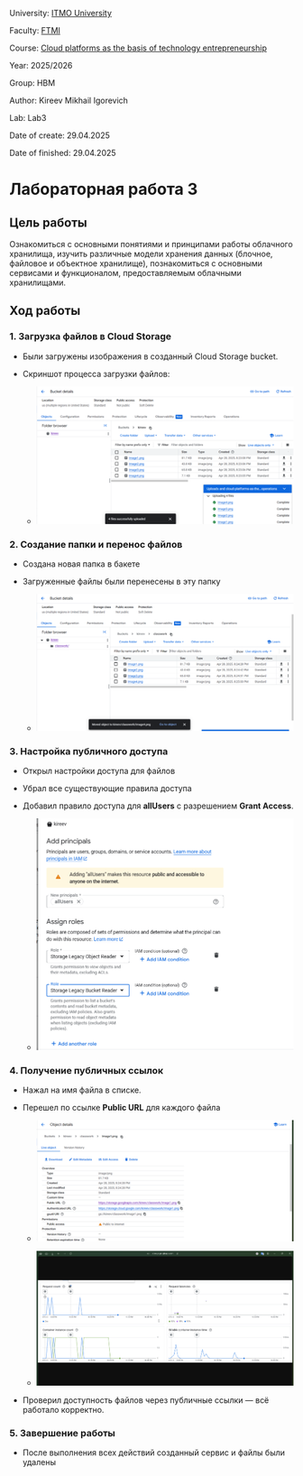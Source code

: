 University: [ITMO University](https://itmo.ru/ru/)

Faculty: [FTMI](https://ftmi.itmo.ru)

Course: [Cloud platforms as the basis of technology entrepreneurship](https://itmo-ict-faculty.github.io/cloud-platforms-as-the-basis-of-technology-entrepreneurship/education/labs2023-2024/lab1/lab1/#_2)

Year: 2025/2026

Group: HBM

Author: Kireev Mikhail Igorevich

Lab: Lab3

Date of create: 29.04.2025

Date of finished: 29.04.2025

# Лабораторная работа 3

## Цель работы
Ознакомиться с основными понятиями и принципами работы облачного хранилища, изучить различные модели хранения данных (блочное, файловое и объектное хранилище), познакомиться с основными сервисами и функционалом, предоставляемым облачными хранилищами.

## Ход работы

### 1. Загрузка файлов в Cloud Storage

- Были загружены изображения в созданный Cloud Storage bucket.
- Скриншот процесса загрузки файлов:

  - ![Загрузка файлов в Cloud Storage](screenshots/image1.png)

### 2. Создание папки и перенос файлов

- Создана новая папка в бакете
- Загруженные файлы были перенесены в эту папку

  - ![Создание папки и перенос файлов](screenshots/image2.png)

### 3. Настройка публичного доступа

- Открыл настройки доступа для файлов
- Убрал все существующие правила доступа
- Добавил правило доступа для **allUsers** с разрешением **Grant Access**.

  - ![Настройка публичного доступа](screenshots/image3.png)

### 4. Получение публичных ссылок

- Нажал на имя файла в списке.
- Перешел по ссылке **Public URL** для каждого файла

  - ![Переход к файлу через имя](screenshots/image.png)
  
  - ![Получение Public URL](screenshots/image5.png)

- Проверил доступность файлов через публичные ссылки — всё работало корректно.

### 5. Завершение работы

- После выполнения всех действий созданный сервис и файлы были удалены 

